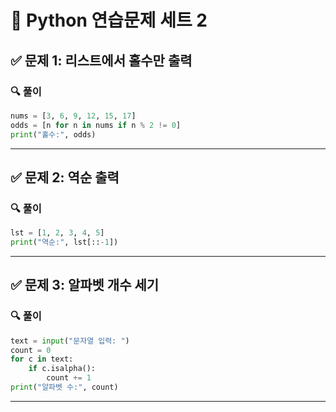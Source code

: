 # 🐍 Python 연습문제 세트 2

## ✅ 문제 1: 리스트에서 홀수만 출력
### 🔍 풀이
```python
nums = [3, 6, 9, 12, 15, 17]
odds = [n for n in nums if n % 2 != 0]
print("홀수:", odds)
```

---

## ✅ 문제 2: 역순 출력
### 🔍 풀이
```python
lst = [1, 2, 3, 4, 5]
print("역순:", lst[::-1])
```

---

## ✅ 문제 3: 알파벳 개수 세기
### 🔍 풀이
```python
text = input("문자열 입력: ")
count = 0
for c in text:
    if c.isalpha():
        count += 1
print("알파벳 수:", count)
```

---

